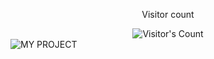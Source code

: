 <div align="center"> 
  <p>Visitor count</p>
  <img src="https://profile-counter.glitch.me/{andrei79x}/count.svg" alt="Visitor's Count" />
</div>
<img src="https://raw.githubusercontent.com/andrei79x/andrei79x/refs/heads/main/Polish_20250519_021636984.png" alt="MY PROJECT">
<!--
**andrei79x/andrei79x** is a ✨ _special_ ✨ repository because its `README.md` (this file) appears on your GitHub profile.

Here are some ideas to get you started:

- 🔭 I’m currently working on ...
- 🌱 I’m currently learning ...
- 👯 I’m looking to collaborate on ...
- 🤔 I’m looking for help with ...
- 💬 Ask me about ...
- 📫 How to reach me: ...
- 😄 Pronouns: ...
- ⚡ Fun fact: ...
-->
